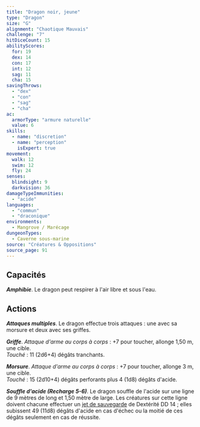 ```yaml
---
title: "Dragon noir, jeune"
type: "Dragon"
size: "G"
alignment: "Chaotique Mauvais"
challenge: "7"
hitDiceCount: 15
abilityScores:
  for: 19
  dex: 14
  con: 17
  int: 12
  sag: 11
  cha: 15
savingThrows: 
  - "dex"
  - "con"
  - "sag"
  - "cha"
ac: 
  armorType: "armure naturelle"
  value: 6
skills: 
  - name: "discretion"
  - name: "perception"
    isExpert: true
movement: 
  walk: 12
  swim: 12
  fly: 24
senses: 
  blindsight: 9
  darkvision: 36
damageTypeImmunities: 
  - "acide"
languages: 
  - "commun"
  - "draconique"
environments:
  - Mangrove / Marécage
dungeonTypes:
  - Caverne sous-marine
source: "Créatures & Oppositions"
source_page: 91
---
```

## Capacités
_**Amphibie**_. Le dragon peut respirer à l'air libre et sous l'eau.

## Actions
_**Attaques multiples**_. Le dragon effectue trois attaques : une avec sa morsure et deux avec ses griffes.

_**Griffe**_. _Attaque d'arme au corps à corps_ : +7 pour toucher, allonge 1,50 m, une cible.  
_Touché_ : 11 (2d6+4) dégâts tranchants.

_**Morsure**_. _Attaque d'arme au corps à corps_ : +7 pour toucher, allonge 3 m, une cible.  
_Touché_ : 15 (2d10+4) dégâts perforants plus 4 (1d8) dégâts d'acide.

_**Souffle d'acide (Recharge 5-6)**_. Le dragon souffle de l'acide sur une ligne de 9 mètres de long et 1,50 mètre de large. Les créatures sur cette ligne doivent chacune effectuer un [jet de sauvegarde](/utiliser-les-caracteristiques#jets-de-sauvegarde) de Dextérité DD 14 ; elles subissent 49 (11d8) dégâts d'acide en cas d'échec ou la moitié de ces dégâts seulement en cas de réussite.
